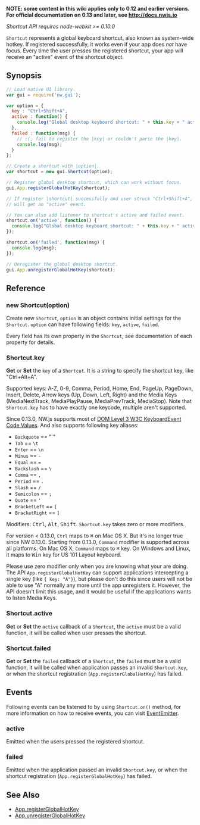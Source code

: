 **NOTE: some content in this wiki applies only to 0.12 and earlier versions. For official documentation on 0.13 and later, see http://docs.nwjs.io**

_Shortcut API requires node-webkit >= 0.10.0_

`Shortcut` represents a global keyboard shortcut, also known as system-wide hotkey. If registered successfully, it works even if your app does *not* have focus. Every time the user presses the registered shortcut, your app will receive an "active" event of the shortcut object.

## Synopsis

```js
// Load native UI library.
var gui = require('nw.gui');

var option = {
  key : "Ctrl+Shift+A",
  active : function() {
    console.log("Global desktop keyboard shortcut: " + this.key + " active."); 
  },
  failed : function(msg) {
    // :(, fail to register the |key| or couldn't parse the |key|.
    console.log(msg);
  }
};

// Create a shortcut with |option|.
var shortcut = new gui.Shortcut(option);

// Register global desktop shortcut, which can work without focus.
gui.App.registerGlobalHotKey(shortcut);

// If register |shortcut| successfully and user struck "Ctrl+Shift+A", |shortcut|
// will get an "active" event.

// You can also add listener to shortcut's active and failed event.
shortcut.on('active', function() {
  console.log("Global desktop keyboard shortcut: " + this.key + " active."); 
});

shortcut.on('failed', function(msg) {
  console.log(msg);
});

// Unregister the global desktop shortcut.
gui.App.unregisterGlobalHotKey(shortcut);
```

## Reference

### new Shortcut(option)

Create new `Shortcut`, `option` is an object contains initial settings for the `Shortcut`. `option` can have following fields: `key`, `active`, `failed`.

Every field has its own property in the `Shortcut`, see documentation of each property for details.

### Shortcut.key

**Get** or **Set** the `key` of a `Shortcut`. It is a string to specify the shortcut key, like "Ctrl+Alt+A".

Supported keys: A-Z, 0-9, Comma, Period, Home, End, PageUp, PageDown, Insert, Delete, Arrow keys (Up, Down, Left, Right) and the Media Keys (MediaNextTrack, MediaPlayPause, MediaPrevTrack, MediaStop). Note that `Shortcut.key`  has to have exactly one keycode, multiple aren't supported.

Since 0.13.0, NW.js supports most of [DOM Level 3 W3C KeyboardEvent Code Values](http://www.w3.org/TR/DOM-Level-3-Events-code/). And also supports following key aliases:
* `Backquote` == "`"
* `Tab` == `\t`
* `Enter` == `\n`
* `Minus` == `-`
* `Equal` == `=`
* `Backslash` == `\`
* `Comma` == `,`
* `Period` == `.`
* `Slash` == `/`
* `Semicolon` == `;`
* `Quote` == `'`
* `BracketLeft` == `[`
* `BracketRight` == `]`

Modifiers: <kbd>Ctrl</kbd>, <kbd>Alt</kbd>, <kbd>Shift</kbd>. `Shortcut.key` takes zero or more modifiers.

For version < 0.13.0, `Ctrl` maps to <kbd>&#8984;</kbd> on Mac OS X. But it's no longer true since NW 0.13.0. Starting from 0.13.0, `Command` modifier is supported across all platforms. On Mac OS X, `Command` maps to <kbd>&#8984;</kbd> key. On Windows and Linux, it maps to <kbd>Win</kbd> key for US 101 Layout keyboard.

Please use zero modifier only when you are knowing what your are doing. The API `App.registerGlobalHotKey` can support applications intercepting a single key (like `{ key: "A"}`), but please don't do this since users will not be able to use "A" normally any more until the app unregisters it. However, the API doesn't limit this usage, and it would be useful if the applications wants to listen Media Keys.

### Shortcut.active

**Get** or **Set** the `active` callback of a `Shortcut`, the `active` must be a valid function, it will be called when user presses the shortcut.

### Shortcut.failed

**Get** or **Set** the `failed` callback of a `Shortcut`, the `failed` must be a valid function, it will be called when application passes an invalid `Shortcut.key`, or when the shortcut registration (`App.registerGlobalHotKey`) has failed.

## Events
Following events can be listened to by using `Shortcut.on()` method, for more information on how to receive events, you can visit [EventEmitter](http://nodejs.org/api/events.html#events_class_events_eventemitter).

### active

Emitted when the users pressed the registered shortcut.

### failed

Emitted when the application passed an invalid `Shortcut.key`, or when the shortcut registration (`App.registerGlobalHotKey`) has failed.

## See Also

* [App.registerGlobalHotKey](App#registerglobalhotkeyshortcut)
* [App.unregisterGlobalHotKey](App#unregisterglobalhotkeyshortcut)